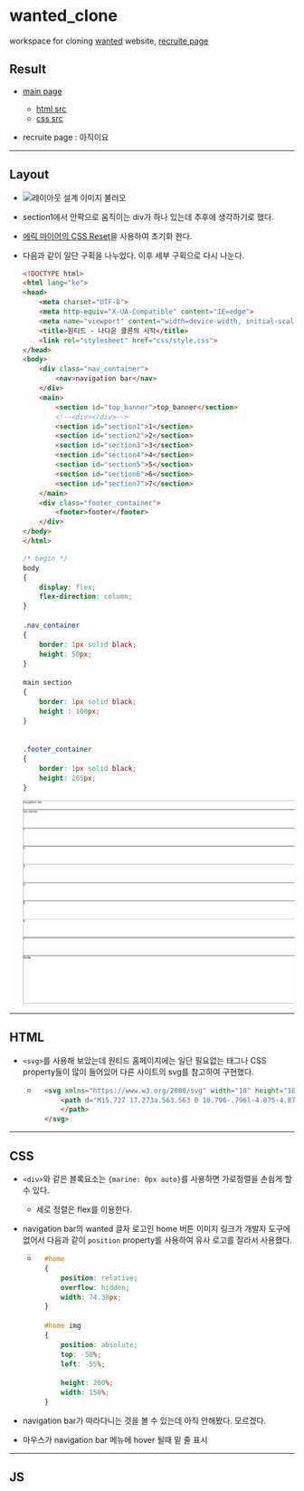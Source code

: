 # wanted_clone

workspace for cloning [wanted](https://www.wanted.co.kr/) website, [recruite page](https://www.wanted.co.kr/wdlist/518?country=kr&job_sort=company.response_rate_order&years=-1&locations=all)

## Result
 - [main page](https://jin959.github.io/wanted_clone/)
    * [html src](https://github.com/Jin959/wanted_clone/blob/master/index.html)
    * [css src](https://github.com/Jin959/wanted_clone/blob/master/css/style.css)  
      
  
 - recruite page : 아직이요  
   
----------------------------  
  
## Layout

 - ![레이아웃 설계 이미지 불러오](https://github.com/Jin959/wanted_clone/blob/master/img/layout.bmp)   
  
 - section1에서 안팍으로 움직이는 div가 하나 있는데 추후에 생각하기로 했다.

 - [에릭 마이어의 CSS Reset](https://meyerweb.com/eric/tools/css/reset/)을 사용하여 초기화 한다.  

 - 다음과 같이 일단 구획을 나누었다. 이후 세부 구획으로 다시 나눈다.  
   
    ```HTML
    <!DOCTYPE html>
    <html lang="ko">
    <head>
        <meta charset="UTF-8">
        <meta http-equiv="X-UA-Compatible" content="IE=edge">
        <meta name="viewport" content="width=device-width, initial-scale=1.0">
        <title>원티드 - 나다운 클론의 시작</title>
        <link rel="stylesheet" href="css/style.css">
    </head>
    <body>
        <div class="nav_container">
            <nav>navigation bar</nav>
        </div>
        <main>
            <section id="top_banner">top_banner</section>
            <!--<div></div>-->
            <section id="section1">1</section>
            <section id="section2">2</section>
            <section id="section3">3</section>
            <section id="section4">4</section>
            <section id="section5">5</section>
            <section id="section6">6</section>
            <section id="section7">7</section>
        </main>
        <div class="footer_container">
            <footer>footer</footer>
        </div>
    </body>
    </html>
    ```  
      
    ```CSS
    /* begin */
    body
    {
        display: flex;
        flex-direction: column;
    }

    .nav_container
    {
        border: 1px solid black;
        height: 50px;
    }

    main section
    {
        border: 1px solid black;
        height : 100px;
    }


    .footer_container
    {
        border: 1px solid black;
        height: 265px;
    }
    ```
    ![레이아웃 설계 이미지 불러오](https://github.com/Jin959/wanted_clone/blob/master/img/layout2.png) 

-------------------------------
## HTML

- ```<svg>```를 사용해 보았는데 원티드 홈페이지에는 일단 필요없는 태그나 CSS property들이 많이 들어있어 다른 사이트의 svg를 참고하여 구현했다.
    * ```HTML
        <svg xmlns="https://www.w3.org/2000/svg" width="18" height="18">
            <path d="M15.727 17.273a.563.563 0 10.796-.796l-4.875-4.875-.19-.165a.563.563 0 00-.764.028 5.063 5.063 0 111.261-2.068.562.562 0 101.073.338 6.188 6.188 0 10-1.943 2.894l4.642 4.644z">
            </path>
        </svg>
        ```

-------------------------------  
  
## CSS

 - ```<div>```와 같은 블록요소는 ```{marine: 0px auto}```를 사용하면 가로정렬을 손쉽게 할 수 있다.
    * 세로 정렬은 flex를 이용한다.  

 - navigation bar의 wanted 글자 로고인 home 버튼 이미지 링크가 개발자 도구에 없어서 다음과 같이 ```position``` property를 사용하여 유사 로고를 잘라서 사용했다.
    * ```CSS
        #home
        {
            position: relative;
            overflow: hidden;
            width: 74.38px;
        }

        #home img
        {
            position: absolute;
            top: -50%;
            left: -55%;

            height: 200%;
            width: 150%;
        }
        ```
  
 - navigation bar가 따라다니는 것을 볼 수 있는데 아직 안해봤다. 모르겠다.

 - 마우스가 navigation bar 메뉴에 hover 될때 밑 줄 표시

----------------------------------  
  
## JS

 